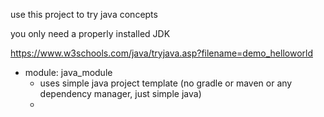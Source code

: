 use this project to try java concepts

you only need a properly installed JDK

https://www.w3schools.com/java/tryjava.asp?filename=demo_helloworld


* module: java_module
  * uses simple java project template (no gradle or maven or any dependency manager, just simple java)
  * 
